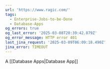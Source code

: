 ```yaml
---
url: 'https://www.ragic.com/'
tags:
  - Enterprise-Jobs-to-be-Done
  - Database-Apps
og_errors: true
og_last_error: '2025-03-08T20:39:42.879Z'
og_error_message: HTTP error 401
last_jina_request: '2025-03-09T06:09:18.490Z'
jina_error: TIMEOUT
---
```


A [[Database Apps|Database App]]

